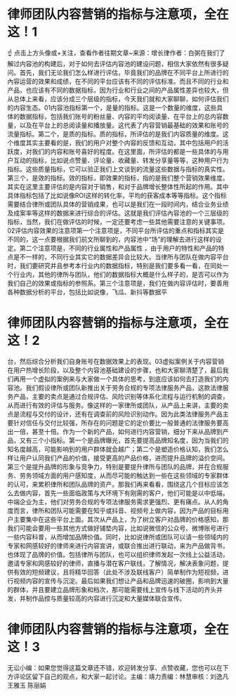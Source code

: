 # 律师团队内容营销的指标与注意项，全在这！1

☝ 点击上方头像或+关注，查看作者往期文章~来源：增长律作者：白粥在我们了解过内容池的构建后，对于如何去评估内容池的建设问题，相信大家依然有很多疑问。首先，我们无论我们怎么样进行评估，毕竟我们的品牌在不同平台上所进行的內容运营的效果和成绩，在不同的平台应该有不同的评估标准。而且不同的行业和产品，也应该有不同的数据指标，因为行业和行业之间的产品属性差异也较大，但从总体上来看，应该分成三个层级的指标，今天我们就和大家聊聊，如何评估我们的内容生态。01内容池指标第一个，是量的指标。这是一个数量的维度，这些具体的数据指标，包括我们账号的粉丝量、内容的平均阅读量、在平台上的总内容数量，以及在平台上的总阅读量和播放量。这代表了内容营销最基础的效果和账号的流量指标。第二个，是质的指标。质的指标，所评估的是我们内容质量的维度。这个维度其实主要看的是，我们的用户对整个内容的反馈和互动，其中包括用户的活跃度，对我们的内容和账号喜好的程度。在这里面，所评估的都是一些具体的与用户互动的指标，比如说点赞量、评论量、收藏量、转发分享量等等，这种用户行为指标。这些质量指标，它可以验正我们上文谈到的流量这些数据与指标的真实性。第三个，是效的指标。效的指标，即效果的指标，指的是我们整个营销效果维度。其实在这里主要评估的是内容对于销售，和对于品牌增长整体性所起的作用。其中具体指标包括了比如说像ROI这样的转化率，平均的获客成本等等指标。这个指标需要结合律所或团队具体的营销成果，也可以是我们在一段时间内，结合业务业绩及成案率等这样的数据来进行综合的评估。这就是我们评估內容池的一个三层级的指标，当然，我们在做评估的时候，一定还要考虑一些其他需要注意的关键事项。02评估内容效果的注意项第一个注意项是，不同平台所评估的重点和指标其实是不同的，这一点要根据我们前文所聊到的，内容池中“场”的理解去进行这样的设定。第二个注意项是，不同的行业属性和产品属性 ，由于用户的特性和产品的特点是不一样的，不同行业其实它的数据差异会比较大。当律所与团队在做内容平台时，我们要研究并且参考本行业内的数据指标，特别是我们要多看一看，在同处一个行业内，其他的律所与团队，他们的数据指标大概是什么样子的，是否可以作为我们自己的效果或指标的参照系。第三个注意项是，我们在做内容评估时，要善用各种数据分析的平台，包括比如说像，飞瓜、新抖等数据平

# 律师团队内容营销的指标与注意项，全在这！2

台，然后综合分析我们自身账号在数据效果上的表现。03虚拟案例关于内容营销在用户热增长阶段，以及整个内容池基础建设的步骤，也和大家聊清楚了，最后我们再用一个虚拟的案例来与大家做一个具体的思考，到底应该如何去打造我们的内容池。我们假设律所或团队新推出关于劳务合规的专项法律服务产品，这款法律服务产品，主要的卖点是通过合规评估、风险识别等体系化流程与运行机制的调查，从而进行有效的评估与服务。像这样的一家律所或团队，从产品上来讲，主要的卖点是流程与交付的设计，还有在调查前的风险识别动作。因为此类法律服务产品主要针对信任与交付比较强，所存在的问题是它的定价要比一般普通的法律服务要高出一倍，甚至十倍。作为一个新的产品，如何进行内容营销，细分下来从品牌到产品，又有三个小指标。第一个是品牌曝光，首先要提高品牌知名度，因为当我们的知名度越高，可能影响到的用户群体就会越广；第二个是塑造价格认知，我们怎么样让用户认同我们产品的价值，接受更高的产品价格，进而提升品牌的溢价空间。第三个是提升品牌的形象与竞争力，特别是要提升律所与团队的品牌，并在合规服务、劳务领域方面的用户感知度，从而尽可能的触达到一些在这些领域的专家群体的认可，来累积律所和团队品牌的资产。那我们再来看看，围绕这几个目标应该怎么去做内容，首先一些面临政策与大环境下有刚需的客户，他们可能是以中低端，中端企业为主，他们对劳务合规的专项法律服务需求更强烈、更有痛点。从人的角度而言，律所和团队可能需要在知乎或抖音、视频号上做内容，因为产品的目标用户主要集中在这些平台上面。其次从产品上，为了树立客户对品牌的价格感知，那我们可能会要用一些其他方式做好铺垫内容，比如说微信的公众号、微博账号进行一些内容科普，从而增加品牌价值。同时，比如说律所或团队可以请一些领域内的专家和网感较好的律师来进行内容宣讲，或联合推出进行联动，来为产品做背书，也体现了品牌的价值。包括律所与团队，也可以组织律师发起一次线上公益活动，邀请专家和网感较好的律师，直播与潜在客户联线，了解情况，解决表象问题，提供有效的短频建议，且将精华回答（此处不涉及联线客户）简单制作为短视频，进行视频内容的宣传与沉淀。最后如果我们想让产品和品牌迅速的破圈，影响到大量的群体，并且要建立品牌形象和档次，那可能需要线上宣传与线下活动的齐头并发，并制作品控与质量较高的内容进行沉淀和大量媒体联合宣传。

# 律师团队内容营销的指标与注意项，全在这！3

无讼小编：如果您觉得这篇文章还不错，欢迎转发分享、点赞收藏，您也可以在下方评论区留下自己的观点，和大家一起讨论。主编：靖力责编：林慧审核：刘逸凡 王雅玉 陈丽娟 

